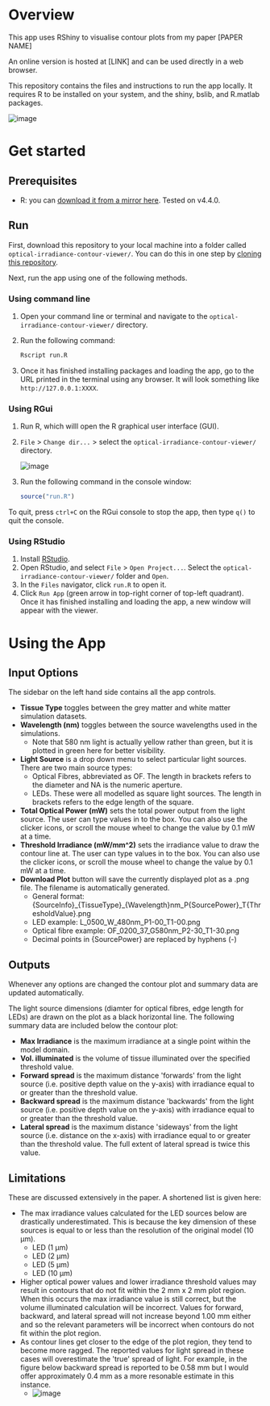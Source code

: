 # Overview
This app uses RShiny to visualise contour plots from my paper [PAPER NAME]

An online version is hosted at [LINK] and can be used directly in a web browser. 

This repository contains the files and instructions to run the app locally. It requires R to be installed on your system, and the shiny, bslib, and R.matlab packages.
  
![image](https://github.com/qboesley/optical-irradiance-contour-viewer/assets/127060519/cf03471a-7c12-40cd-8b0d-93b6e5eba49e)

# Get started

## Prerequisites

- R: you can [download it from a mirror here](https://cran.r-project.org/mirrors.html). Tested on v4.4.0.

## Run

First, download this repository to your local machine into a folder called `optical-irradiance-contour-viewer/`. You can do this in one step by [cloning this repository](https://docs.github.com/en/repositories/creating-and-managing-repositories/cloning-a-repository).

Next, run the app using one of the following methods.

### Using command line

1. Open your command line or terminal and navigate to the `optical-irradiance-contour-viewer/` directory.
1. Run the following command:

    ```sh
    Rscript run.R
    ```

1. Once it has finished installing packages and loading the app, go to the URL printed in the terminal using any browser. It will look something like `http://127.0.0.1:XXXX`.

### Using RGui

1. Run R, which willl open the R graphical user interface (GUI).
1. `File` > `Change dir...` > select the `optical-irradiance-contour-viewer/` directory.

    ![image](https://github.com/qboesley/optical-irradiance-contour-viewer/assets/127060519/20e75cc2-803b-46dd-bc31-67fac6f5a0d9)

1. Run the following command in the console window:
    
    ```r
    source("run.R")
    ```

To quit, press `ctrl+C` on the RGui console to stop the app, then type `q()` to quit the console.


### Using RStudio

1. Install [RStudio](https://posit.co/downloads/).
1. Open RStudio, and select `File` > `Open Project...`. Select the `optical-irradiance-contour-viewer/` folder and `Open`.
1. In the `Files` navigator, click `run.R` to open it.
1. Click `Run App` (green arrow in top-right corner of top-left quadrant). Once it has finished installing and loading the app, a new window will appear with the viewer.

# Using the App
## Input Options
The sidebar on the left hand side contains all the app controls. 
- **Tissue Type** toggles between the grey matter and white matter simulation datasets.
- **Wavelength (nm)** toggles between the source wavelengths used in the simulations.
  - Note that 580 nm light is actually yellow rather than green, but it is plotted in green here for better visibility.
- **Light Source** is a drop down menu to select particular light sources. There are two main source types:
  - Optical Fibres, abbreviated as OF. The length in brackets refers to the diameter and NA is the numeric aperture.
  - LEDs. These were all modelled as square light sources. The length in brackets refers to the edge length of the square.
- **Total Optical Power (mW)** sets the total power output from the light source. The user can type values in to the box. You can also use the clicker icons, or scroll the mouse wheel to change the value by 0.1 mW at a time.
- **Threshold Irradiance (mW/mm^2)** sets the irradiance value to draw the contour line at. The user can type values in to the box. You can also use the clicker icons, or scroll the mouse wheel to change the value by 0.1 mW at a time.
- **Download Plot** button will save the currently displayed plot as a .png file. The filename is automatically generated.
  - General format: {SourceInfo}\_{TissueType}_{Wavelength}nm_P{SourcePower}_T{ThresholdValue}.png
  - LED example: L_0500_W_480nm_P1-00_T1-00.png
  - Optical fibre example: OF_0200_37_G580nm_P2-30_T1-30.png
  - Decimal points in {SourcePower} are replaced by hyphens (-)

## Outputs
Whenever any options are changed the contour plot and summary data are updated automatically.

The light source dimensions (diamter for optical fibres, edge length for LEDs) are drawn on the plot as a black horizontal line. 
The following summary data are included below the contour plot:
- **Max Irradiance** is the maximum irradiance at a single point within the model domain.
- **Vol. illuminated** is the volume of tissue illuminated over the specified threshold value.
- **Forward spread** is the maximum distance 'forwards' from the light source (i.e. positive depth value on the y-axis) with irradiance equal to or greater than the threshold value.
- **Backward spread** is the maximum distance 'backwards' from the light source (i.e. positive depth value on the y-axis) with irradiance equal to or greater than the threshold value.
- **Lateral spread** is the maximum distance 'sideways' from the light source (i.e. distance on the x-axis) with irradiance equal to or greater than the threshold value. The full extent of lateral spread is twice this value.

## Limitations
These are discussed extensively in the paper. A shortened list is given here:
- The max irradiance values calculated for the LED sources below are drastically underestimated. This is because the key dimension of these sources is equal to or less than the resolution of the original model (10 µm).
  - LED (1 µm)
  - LED (2 µm)
  - LED (5 µm)
  - LED (10 µm)
- Higher optical power values and lower irradiance threshold values may result in contours that do not fit within the 2&nbsp;mm&nbsp;x&nbsp;2&nbsp;mm plot region. When this occurs the max irradiance value is still correct, but the volume illuminated calculation will be incorrect. Values for forward, backward, and lateral spread will not increase beyond 1.00 mm either and so the relevant parameters will be incorrect when contours do not fit within the plot region.
- As contour lines get closer to the edge of the plot region, they tend to become more ragged. The reported values for light spread in these cases will overestimate the 'true' spread of light. For example, in the figure below backward spread is reported to be 0.58&nbsp;mm but I would offer approximately 0.4&nbsp;mm as a more resonable estimate in this instance.
  - ![image](https://github.com/qboesley/optical-irradiance-contour-viewer/assets/127060519/62dc05fa-a252-477e-8bf1-ffccccea0158)

